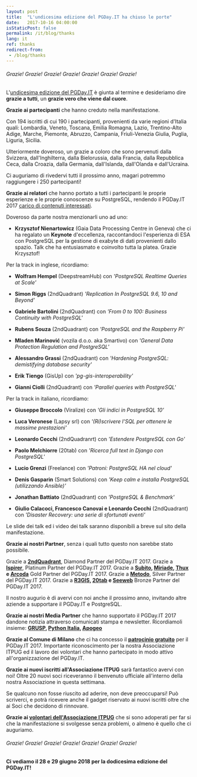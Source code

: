 ```yaml
---
layout: post
title:  "L'undicesima edizione del PGDay.IT ha chiuso le porte"
date:   2017-10-16 04:00:00
isStaticPost: false
permalink: /it/blog/thanks
lang: it
ref: thanks
redirect-from:
 - /blog/thanks
---
```


<h6>Grazie! Grazie! Grazie! Grazie! Grazie! Grazie! Grazie!</h6>

L'[undicesima edizione del PGDay.IT](http://2017.pgday.it/it/) è giunta al termine e desideriamo dire **grazie a tutti**, un **grazie vero che viene dal cuore**.

**Grazie ai partecipanti** che hanno creduto nella manifestazione. 

Con 194 iscritti di cui 190 i partecipanti, provenienti da varie regioni d'Italia quali: Lombardia, Veneto, Toscana, Emilia Romagna, 
Lazio, Trentino-Alto Adige, Marche, Piemonte, Abruzzo, Campania, Friuli-Venezia Giulia, Puglia, Liguria, Sicilia. 

Ulteriormente doveroso, un grazie a coloro che sono pervenuti dalla Svizzera, dall'Inghilterra, dalla Bielorussia, dalla Francia, 
dalla Repubblica Ceca, dalla Croazia, dalla Germania, dall'Islanda, dall'Olanda e dall'Ucraina. 

Ci auguriamo di rivedervi tutti il prossimo anno, magari potremmo raggiungere i 250 partecipanti!

**Grazie ai relatori** che hanno portato a tutti i partecipanti le proprie esperienze e le proprie conoscenze su PostgreSQL, 
rendendo il PGDay.IT 2017 [carico di contenuti interessati](http://2017.pgday.it/it/schedule/). 

Doveroso da parte nostra menzionarli uno ad uno: 

* **Krzysztof Nienartowicz** (Gaia Data Processing Centre in Geneva) che ci ha regalato un **Keynote** d'eccellenza, 
raccontandoci l'esperienza di ESA con PostgreSQL per la gestione di exabyte di dati provenienti dallo spazio. 
Talk che ha entusiasmato e coinvolto tutta la platea. Grazie Krzysztof!

Per la track in inglese, ricordiamo:

* **Wolfram Hempel** (DeepstreamHub) con _'PostgreSQL Realtime Queries at Scale'_

* **Simon Riggs** (2ndQuadrant) _'Replication In PostgreSQL 9.6, 10 and Beyond'_

* **Gabriele Bartolini** (2ndQuadrant) con _'From 0 to 100: Business Continuity with PostgreSQL'_

* **Rubens Souza** (2ndQuadrant) con _'PostgreSQL and the Raspberry Pi'_

* **Mladen Marinović** (vozila d.o.o. aka Smartivo) con _'General Data Protection Regulation and PostgreSQL'_

* **Alessandro Grassi** (2ndQuadrant) con _'Hardening PostgreSQL: demistifying database security'_

* **Erik Tiengo** (GisUp) con _'pg-gis-interoperability'_

* **Gianni Ciolli** (2ndQuadrant) con _'Parallel queries with PostgreSQL'_

Per la track in italiano, ricordiamo:

* **Giuseppe Broccolo** (Viralize) con _'Gli indici in PostgreSQL 10'_

* **Luca Veronese** (Lapsy srl) con _'(Ri)scrivere l'SQL per ottenere le massime prestazioni'_

* **Leonardo Cecchi** (2ndQuadranrt) con _'Estendere PostgreSQL con Go'_

* **Paolo Melchiorre** (20tab) con _'Ricerca full text in Django con PostgreSQL'_

* **Lucio Grenzi** (Freelance) con _'Patroni: PostgreSQL HA nel cloud'_

* **Denis Gasparin** (Smart Solutions) con _'Keep calm e installa PostgreSQL (utilizzando Ansible)'_

* **Jonathan Battiato** (2ndQuadrant) con _'PostgreSQL & Benchmark'_

* **Giulio Calacoci, Francesco Canovai e Leonardo Cecchi** (2ndQuadrant) con _'Disaster Recovery: una serie di sfortunati eventi'_

Le slide dei talk ed i video dei talk saranno disponibili a breve sul sito della manifestazione.

**Grazie ai nostri Partner**, senza i quali tutto questo non sarebbe stato possibile. 

Grazie a **[2ndQuadrant](https://www.2ndquadrant.com/)**, Diamond Partner del PGDay.IT 2017. 
Grazie a **[Ispirer](http://www.ispirer.com/)**, Platinum Partner del PGDay.IT 2017. 
Grazie a **[Subito](https://www.subito.it/), [Miriade](http://www.miriade.it/), [Thux](https://www.thux.it/en/) e [Arcoda](https://www.arcoda.it/)** Gold Partner del PGDay.IT 2017. 
Grazie a **[Metodo](http://www.metodo.net/metodo)**, Silver Partner del PGDay.IT 2017. 
Grazie a **[R3GIS](https://www.r3-gis.com/), [20tab](http://www.20tab.com/) e [Seeweb](https://www.seeweb.it/)** Bronze Partner del PGDay.IT 2017.

Il nostro augurio è di avervi con noi anche il prossimo anno, invitando altre aziende a supportare il PGDay.IT e PostgreSQL.

**Grazie ai nostri Media Partner** che hanno supportato il PGDay.IT 2017 dandone notizia attraverso comunicati stampa e newsletter.
Ricordiamoli insieme: **[GRUSP](http://www.grusp.org/it/), [Python Italia](https://www.pycon.it/it/), [Apogeo](http://www.apogeonline.com/)**
  
**Grazie al Comune di Milano** che ci ha concesso il **[patrocinio gratuito](http://2017.pgday.it/it/)** per il PGDay.IT 2017. 
Importante riconoscimento per la nostra Associazione ITPUG ed il lavoro dei volontari che hanno partecipato in modo attivo all'organizzazione del 
PGDay.IT.
  
**Grazie ai nuovi iscritti all'Associazione ITPUG** sarà fantastico avervi con noi! Oltre 20 nuovi soci riceveranno il benvenuto ufficiale 
all'interno della nostra Associazione in questa settimana.

Se qualcuno non fosse riuscito ad aderire, non deve preoccuparsi! Può scriverci, e potrà ricevere anche il gadget riservato ai nuovi iscritti oltre 
che ai Soci che decidono di rinnovare.

**Grazie ai [volontari dell'Associazione ITPUG](http://2017.pgday.it/it/staff/)** che si sono adoperati per far si che la manifestazione si svolgesse senza problemi, o almeno è quello 
che ci auguriamo.

<h6>Grazie! Grazie! Grazie! Grazie! Grazie! Grazie! Grazie!</h6>

**Ci vediamo il 28 e 29 giugno 2018 per la dodicesima edizione del PGDay.IT!**


